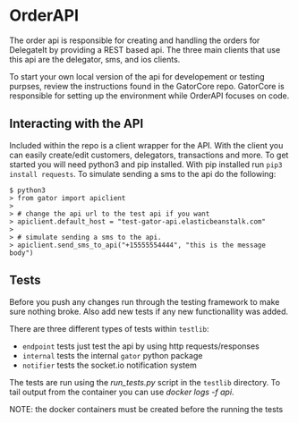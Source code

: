 # OrderAPI

The order api is responsible for creating and handling the orders for DelegateIt by providing a REST based api. The three main clients that use this api are the delegator, sms, and ios clients.

To start your own local version of the api for developement or testing purpses, review the instructions found in the GatorCore repo. GatorCore is responsible for setting up the environment while OrderAPI focuses on code.

## Interacting with the API
Included within the repo is a client wrapper for the API. With the client you can easily create/edit customers, delegators, transactions and more. To get started you will need python3 and pip installed. With pip installed run `pip3 install requests`. To simulate sending a sms to the api do the following:
```
$ python3
> from gator import apiclient
> 
> # change the api url to the test api if you want
> apiclient.default_host = "test-gator-api.elasticbeanstalk.com"
> 
> # simulate sending a sms to the api.
> apiclient.send_sms_to_api("+15555554444", "this is the message body")
```

## Tests
Before you push any changes run through the testing framework to make sure nothing broke. Also add new tests if any new functionallity was added.

There are three different types of tests within `testlib`:
- `endpoint` tests just test the api by using http requests/responses
- `internal` tests the internal `gator` python package
- `notifier` tests the socket.io notification system

The tests are run using the *run_tests.py* script in the `testlib` directory. To tail output from the container you can use *docker logs -f api*.

NOTE: the docker containers must be created before the running the tests
